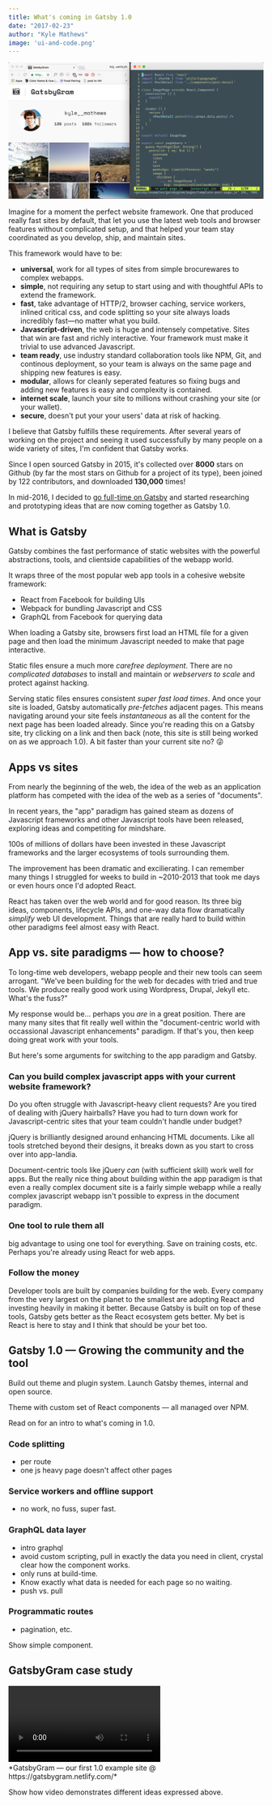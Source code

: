 ```yaml
---
title: What's coming in Gatsby 1.0
date: "2017-02-23"
author: "Kyle Mathews"
image: 'ui-and-code.png'
---
```


![GatsbyGram](ui-and-code.png)

Imagine for a moment the perfect website framework. One that produced
really fast sites by default, that let you use the latest web tools and
browser features without complicated setup, and that helped your team
stay coordinated as you develop, ship, and maintain sites.

This framework would have to be:

* **universal**, work for all types of sites from simple brocurewares to
complex webapps.
* **simple**, not requiring any setup to start using and with thoughtful
APIs to extend the framework.
* **fast**, take advantage of HTTP/2, browser caching, service workers,
inlined critical css, and code splitting so your site always loads
incredibly fast—no matter what you build.
* **Javascript-driven**, the web is huge and intensely competative.
Sites that win are fast and richly interactive. Your framework must make
it trivial to use advanced Javascript.
* **team ready**, use industry standard collaboration tools like NPM,
Git, and continous deployment, so your team is always on the same page
and shipping new features is easy.
* **modular**, allows for cleanly seperated features so fixing bugs and
adding new features is easy and complexity is contained.
* **internet scale**, launch your site to millions without crashing your
site (or your wallet).
* **secure**, doesn't put your your users' data at risk of hacking.

I believe that Gatsby fulfills these requirements. After several years
of working on the project and seeing it used successfully by many people
on a wide variety of sites, I'm confident that Gatsby works.

Since I open sourced Gatsby in 2015, it's collected over **8000** stars
on Github (by far the most stars on Github for a project of its type),
been joined by 122 contributors, and downloaded **130,000** times!

In mid-2016, I decided to [go full-time on
Gatsby](https://www.bricolage.io/gatsby-open-source-work/) and started
researching and prototyping ideas that are now coming together as Gatsby
1.0.

## What is Gatsby

Gatsby combines the fast performance of static websites with the
powerful abstractions, tools, and clientside capabilities of the webapp
world.

It wraps three of the most popular web app tools in a cohesive website
framework:

* React from Facebook for building UIs
* Webpack for bundling Javascript and CSS
* GraphQL from Facebook for querying data

When loading a Gatsby site, browsers first load an HTML file for a given
page and then load the minimum Javascript needed to make that page
interactive.

Static files ensure a much more *carefree deployment*. There are no
*complicated databases* to install and maintain or *webservers to scale* and
protect against hacking.

Serving static files ensures consistent *super fast load times*. And
once your site is loaded, Gatsby automatically *pre-fetches* adjacent
pages. This means navigating around your site feels *instantaneous* as
all the content for the next page has been loaded already. Since you're
reading this on a Gatsby site, try clicking on a link and then back
(note, this site is still being worked on as we approach 1.0). A bit
faster than your current site no? 😜

## Apps vs sites
From nearly the beginning of the web, the idea of the web as an
application platform has competed with the idea of the web as a series
of "documents".

In recent years, the "app" paradigm has gained steam as dozens of
Javascript frameworks and other Javascript tools have been released,
exploring ideas and competiting for mindshare.

100s of millions of dollars have been invested in these Javascript
frameworks and the larger ecosystems of tools surrounding them.

The improvement has been dramatic and excilierating. I can remember many
things I struggled for weeks to build in ~2010-2013 that took me days or
even hours once I'd adopted React.

React has taken over the web world and for good reason. Its three big
ideas, components, lifecycle APIs, and one-way data flow dramatically
*simplify* web UI development. Things that are really hard to build
within other paradigms feel almost easy with React.

## App vs. site paradigms — how to choose?

To long-time web developers, webapp people and their new tools can seem
arrogant. "We've been building for the web for decades with tried and
true tools. We produce really good work using Wordpress, Drupal, Jekyll
etc. What's the fuss?"

My response would be... perhaps you *are* in a great position. There are
many many sites that fit really well within the "document-centric
world with occassional Javascript enhancements" paradigm. If that's you,
then keep doing great work with your tools.

But here's some arguments for switching to the app paradigm and Gatsby.

### Can you build complex javascript apps with your current website framework?

Do you often struggle with Javascript-heavy client requests? Are you
tired of dealing with jQuery hairballs? Have you had to turn down work
for Javascript-centric sites that your team couldn't handle under budget?

jQuery is brilliantly designed around enhancing HTML documents. Like all
tools stretched beyond their designs, it breaks down as you start to
cross over into app-landia.

Document-centric tools like jQuery *can* (with sufficient skill) work
well for apps. But the really nice thing about building within the app
paradigm is that even a really complex document site is a fairly simple
webapp while a really complex javascript webapp isn't possible to
express in the document paradigm.

### One tool to rule them all

big advantage to using one tool for everything. Save on training costs,
etc. Perhaps you're already using React for web apps.

### Follow the money

Developer tools are built by companies building for the web. Every
company from the very largest on the planet to the smallest are adopting
React and investing heavily in making it better. Because Gatsby is built
on top of these tools, Gatsby gets better as the React ecosystem gets
better. My bet is React is here to stay and I think that should be your
bet too.

## Gatsby 1.0 — Growing the community and the tool

Build out theme and plugin system. Launch Gatsby themes, internal and
open source.

Theme with custom set of React components — all managed over NPM.

Read on for an intro to what's coming in 1.0.

### Code splitting

* per route
* one js heavy page doesn't affect other pages

### Service workers and offline support

* no work, no fuss, super fast.

### GraphQL data layer

* intro graphql
* avoid custom scripting, pull in exactly the data you need in client,
crystal clear how the component works.
* only runs at build-time.
* Know exactly what data is needed for each page so no waiting.
* push vs. pull

### Programmatic routes

* pagination, etc.

Show simple component.

## GatsbyGram case study

<div>
<video controls="controls" autoplay="true" loop="true">
  <source type="video/mp4" src="/gatsbygram.mp4"></source>
  <p>Your browser does not support the video element.</p>
</video>
</div>*GatsbyGram — our first 1.0
example site @ https://gatsbygram.netlify.com/*

Show how video demonstrates different ideas expressed above.
